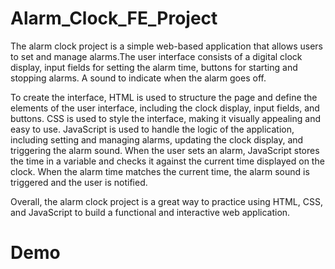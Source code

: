 # Alarm_Clock_FE_Project
  The alarm clock project is a simple web-based application that allows users to set and manage alarms.The user interface consists of a digital clock display, input fields for setting the alarm time, buttons for starting and stopping alarms. A sound  to indicate when the alarm goes off.

  To create the interface, HTML is used to structure the page and define the elements of the user interface, including the clock display, input fields, and buttons. CSS is used to style the interface, making it visually appealing and easy to use.
  JavaScript is used to handle the logic of the application, including setting and managing alarms, updating the clock display, and triggering the alarm sound. When the user sets an alarm, JavaScript stores the time in a variable and checks it against the current time displayed on the clock. When the alarm time matches the current time, the alarm sound is triggered and the user is notified.

  Overall, the alarm clock project is a great way to practice using HTML, CSS, and JavaScript to build a functional and interactive web application.
  # Demo
